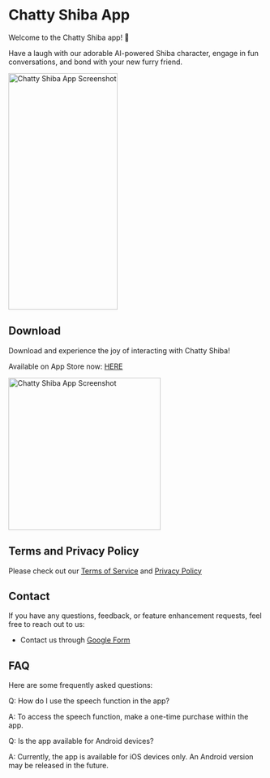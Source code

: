 # Chatty Shiba App

Welcome to the Chatty Shiba app! 🐾

Have a laugh with our adorable AI-powered Shiba character, engage in fun conversations, and bond with your new furry friend.


<img src="https://bemywang.github.io/Chatty-Shiba-APP-Service/14_pro_max6.png" alt="Chatty Shiba App Screenshot" style="width: 215px; height: 466px;">

## Download

Download and experience the joy of interacting with Chatty Shiba!


Available on App Store now: [HERE](https://apps.apple.com/app/chatty-shiba/id6452629724)


<img src="https://is1-ssl.mzstatic.com/image/thumb/Purple126/v4/c4/50/53/c450535c-efff-30f0-9b94-d666cfb722b5/AppIcon-0-1x_U007epad-85-220.png/460x0w.webp" alt="Chatty Shiba App Screenshot" style="width: 300px; height: 300px;">


## Terms and Privacy Policy

Please check out our [Terms of Service](https://bemywang.github.io/Chatty-Shiba-APP-Service/terms-of-service.html) and [Privacy Policy](https://bemywang.github.io/Chatty-Shiba-APP-Service/privacy-policy.html) 

## Contact

If you have any questions, feedback, or feature enhancement requests, feel free to reach out to us:

- Contact us through [Google Form](https://docs.google.com/forms/d/e/1FAIpQLSeA99Irb8d5fexYXOPmEhjp0vnSYeSk6baCWWELMRwO4D4P2Q/viewform)

## FAQ

Here are some frequently asked questions:

Q: How do I use the speech function in the app?

A: To access the speech function, make a one-time purchase within the app.

Q: Is the app available for Android devices?

A: Currently, the app is available for iOS devices only. An Android version may be released in the future.
